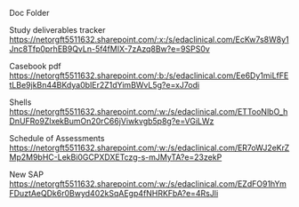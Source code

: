 Doc Folder

Study deliverables tracker
https://netorgft5511632.sharepoint.com/:x:/s/edaclinical.com/EcKw7s8W8y1Jnc8Tfp0prhEB9QvLn-5f4fMIX-7zAzq8Bw?e=9SPS0v

Casebook pdf
https://netorgft5511632.sharepoint.com/:b:/s/edaclinical.com/Ee6Dy1miLfFEtLBe9jkBn44BKdya0bIEr2Z1dYimBWvL5g?e=xJ7odi

Shells
https://netorgft5511632.sharepoint.com/:w:/s/edaclinical.com/ETTooNlbO_hDnUFRo9ZlxekBumOn20rC66jViwkvgb5p8g?e=VGiLWz

Schedule of Assessments
https://netorgft5511632.sharepoint.com/:w:/s/edaclinical.com/ER7oWJ2eKrZMp2M9bHC-LekBi0GCPXDXETczg-s-mJMyTA?e=23zekP

New SAP
https://netorgft5511632.sharepoint.com/:w:/s/edaclinical.com/EZdFO91hYmFDuztAeQDk6r0Bwyd402kSqAEgp4fNHRKFbA?e=4RsJli

